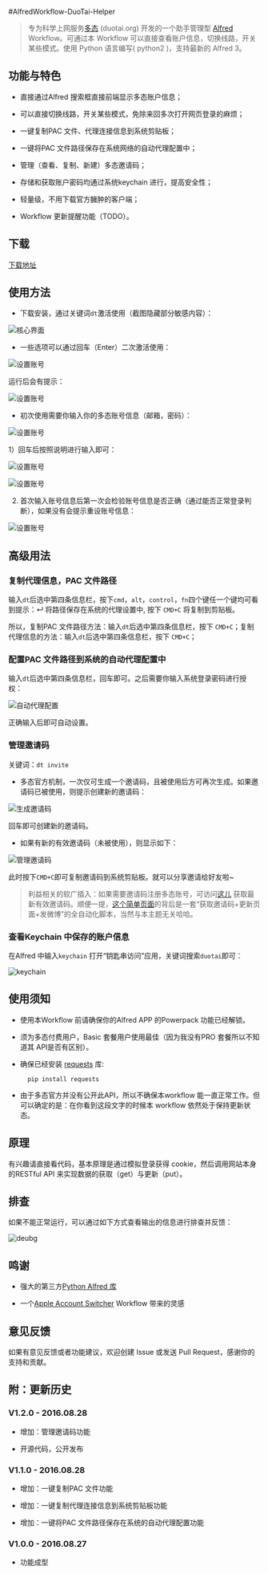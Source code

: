 #AlfredWorkflow-DuoTai-Helper

> 专为科学上网服务[多态](https://duotai.org/) (duotai.org) 开发的一个助手管理型 [Alfred](https://www.alfredapp.com/) Workflow。可通过本 Workflow 可以直接查看账户信息，切换线路，开关某些模式。使用 Python 语言编写( python2 )，支持最新的 Alfred 3。

## 功能与特色

- 直接通过Alfred 搜索框直接前端显示多态账户信息；

- 可以直接切换线路，开关某些模式，免除来回多次打开网页登录的麻烦；

- 一键复制PAC 文件、代理连接信息到系统剪贴板；

- 一键将PAC 文件路径保存在系统网络的自动代理配置中；

- 管理（查看、复制、新建）多态邀请码；

- 存储和获取账户密码均通过系统keychain 进行，提高安全性；

- 轻量级，不用下载官方臃肿的客户端；

- Workflow 更新提醒功能（TODO）。

## 下载

[下载地址](http://https://github.com/Jeff2Ma/AlfredWorkflow-DuoTai-Helper/releases)

## 使用方法

- 下载安装，通过关键词`dt`激活使用（截图隐藏部分敏感内容）：

![核心界面](./screenshot/1.png)

- 一些选项可以通过回车（Enter）二次激活使用：

![设置账号](./screenshot/2.png)

运行后会有提示：

![设置账号](./screenshot/6.png)

- 初次使用需要你输入你的多态账号信息（邮箱，密码）：

![设置账号](./screenshot/3.png)

  1）回车后按照说明进行输入即可：

![设置账号](./screenshot/4.png)

![设置账号](./screenshot/5.png)

  2) 首次输入账号信息后第一次会检验账号信息是否正确（通过能否正常登录判断），如果没有会提示重设账号信息：
  
  ![设置账号](./screenshot/8.png)
  
## 高级用法

### 复制代理信息，PAC 文件路径

输入`dt`后选中第四条信息栏，按下`cmd`，`alt`，`control`，`fn`四个键任一个键均可看到提示：↵ 将路径保存在系统的代理设置中, 按下 `CMD+C` 将复制到剪贴板。

所以，复制PAC 文件路径方法：输入`dt`后选中第四条信息栏，按下 `CMD+C`；复制代理信息的方法：输入`dt`后选中第四条信息栏，按下 `CMD+C`；

### 配置PAC 文件路径到系统的自动代理配置中

输入`dt`后选中第四条信息栏，回车即可。之后需要你输入系统登录密码进行授权：

![自动代理配置](./screenshot/10.png)

正确输入后即可自动设置。

### 管理邀请码

关键词：`dt invite`

- 多态官方机制，一次仅可生成一个邀请码，且被使用后方可再次生成。如果邀请码已被使用，则提示创建新的邀请码：

![生成邀请码](./screenshot/11.png)

回车即可创建新的邀请码。

- 如果有新的有效邀请码（未被使用），则显示如下：

![管理邀请码](./screenshot/12.png)

此时按下`CMD+C`即可复制邀请码到系统剪贴板。就可以分享邀请给好友啦~ 

> 利益相关的软广插入：如果需要邀请码注册多态账号，可访问[这儿](http://devework.com/duotai-code.txt) 获取最新有效邀请码。顺便一提，[这个简单页面](http://devework.com/duotai-code.txt)的背后是一套“获取邀请码+更新页面+发微博”的全自动化脚本，当然与本主题无关哈哈。

### 查看Keychain 中保存的账户信息

在Alfred 中输入`keychain` 打开“钥匙串访问”应用，关键词搜索`duotai`即可：

![keychain](./screenshot/9.png)

## 使用须知

- 使用本Workflow 前请确保你的Alfred APP 的Powerpack 功能已经解锁。

- 须为多态付费用户，Basic 套餐用户使用最佳（因为我没有PRO 套餐所以不知道其 API是否有区别）。

- 确保已经安装 [requests](http://docs.python-requests.org/zh_CN/latest/index.html) 库:

		pip install requests

- 由于多态官方并没有公开此API，所以不确保本workflow 能一直正常工作。但可以确定的是：在你看到这段文字的时候本 workflow 依然处于保持更新状态。

## 原理

有兴趣请直接看代码，基本原理是通过模拟登录获得 cookie，然后调用网站本身的RESTful API 来实现数据的获取（get）与更新（put）。

## 排查

如果不能正常运行，可以通过如下方式查看输出的信息进行排查并反馈：

![deubg](./screenshot/7.png)

## 鸣谢

- 强大的第三方[Python Alfred 库](http://www.deanishe.net/alfred-workflow/index.html) 

- 一个[Apple Account Switcher](http://www.packal.org/workflow/apple-account-switcher) Workflow 带来的灵感

## 意见反馈

如果有意见反馈或者功能建议，欢迎创建 Issue 或发送 Pull Request，感谢你的支持和贡献。

## 附：更新历史

### V1.2.0 - 2016.08.28

- 增加：管理邀请码功能

- 开源代码，公开发布

### V1.1.0 - 2016.08.28

- 增加：一键复制PAC 文件功能

- 增加：一键复制代理连接信息到系统剪贴板功能

- 增加：一键将PAC 文件路径保存在系统的自动代理配置功能

### V1.0.0 - 2016.08.27

- 功能成型